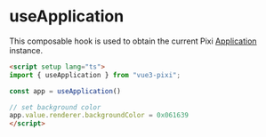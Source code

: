 # useApplication

This composable hook is used to obtain the current Pixi [Application](https://svelte-pixi.com/docs/components/application) instance.

```html
<script setup lang="ts">
import { useApplication } from "vue3-pixi";

const app = useApplication()

// set background color
app.value.renderer.backgroundColor = 0x061639
</script>
```